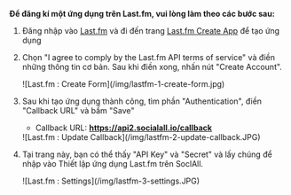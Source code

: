 __Để đăng kí một ứng dụng trên Last.fm, vui lòng làm theo các bước sau:__

1. Đăng nhập vào [Last.fm](http://www.last.fm/) và đi đến trang [Last.fm Create App](http://www.last.fm/api/account/create) để tạo ứng dụng
2. Chọn "I agree to comply by the Last.fm API terms of service" và điền những thông tin cơ bản. Sau khi điền xong, nhấn nút "Create Account".
    <div class="soclall-br"></div>
    ![Last.fm : Create Form](/img/lastfm-1-create-form.jpg)
    <div class="soclall-br"></div>
3. Sau khi tạo ứng dụng thành công, tìm phần "Authentication", điền "Callback URL" và bấm "Save"
    * Callback URL: __https://api2.socialall.io/callback__
    
    <div class="soclall-br"></div>
    ![Last.fm : Update Callback](/img/lastfm-2-update-callback.JPG)
    <div class="soclall-br"></div>
    
4. Tại trang này, bạn có thể thấy "API Key" và "Secret" và lấy chúng để nhập vào Thiết lập ứng dụng Last.fm trên SoclAll.
    <div class="soclall-br"></div>
    ![Last.fm : Settings](/img/lastfm-3-settings.JPG)
    <div class="soclall-br"></div>
